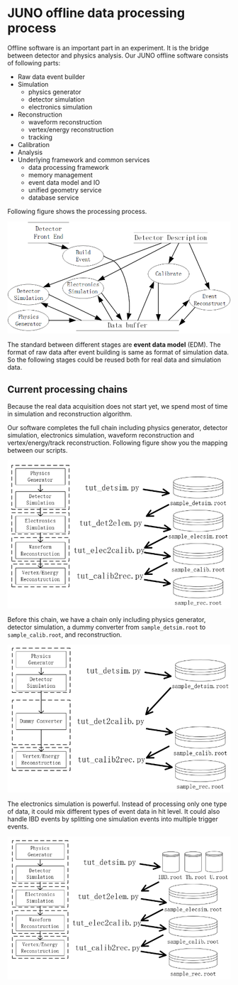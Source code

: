 # JUNO offline data processing process
Offline software is an important part in an experiment. 
It is the bridge between detector and physics analysis.
Our JUNO offline software consists of following parts:

* Raw data event builder
* Simulation
    * physics generator
    * detector simulation
    * electronics simulation
* Reconstruction
    * waveform reconstruction
    * vertex/energy reconstruction
    * tracking
* Calibration
* Analysis
* Underlying framework and common services
    * data processing framework
    * memory management
    * event data model and IO
    * unified geometry service
    * database service

Following figure shows the processing process.

![Fig. Offline Processing](figs/offline-processing-flow.png)

The standard between different stages are **event data model** (EDM).
The format of raw data after event building is same as format of simulation data.
So the following stages could be reused both for real data and simulation data.

## Current processing chains
Because the real data acquisition does not start yet, we spend most of time in simulation and reconstruction algorithm.

Our software completes the full chain including physics generator, detector simulation, electronics simulation, waveform reconstruction and vertex/energy/track reconstruction.
Following figure show you the mapping between our scripts.

![Fig. Offline Processing Full Chain](figs/offline-processing-flow-with-scripts.png)

Before this chain, we have a chain only including physics generator, detector simulation, a dummy converter from `sample_detsim.root` to `sample_calib.root`, and reconstruction.

![Fig. Offline Processing Chain without electronics simulation and waveform reconstruction](figs/offline-processing-flow-dummy-with-scripts.png)

The electronics simulation is powerful. Instead of processing only one type of data, it could mix different types of event data in hit level. It could also handle IBD events by splitting one simulation events into multiple trigger events.

![Fig. Offline Processing Chain with event mixing](figs/offline-processing-flow-mixing-with-scripts.png)
